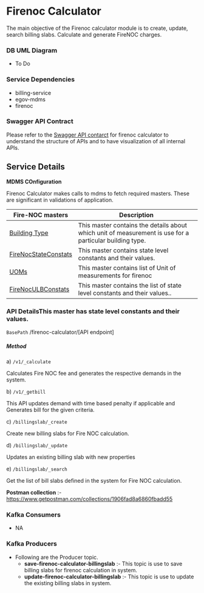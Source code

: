 # Firenoc Calculator

The main objective of the Firenoc calculator module is to create, update, search billing slabs. Calculate and generate FireNOC charges.

### DB UML Diagram
- To Do

### Service Dependencies
- billing-service
- egov-mdms
- firenoc

### Swagger API Contract

Please refer to the [Swagger API contarct](https://editor.swagger.io/?url=https://raw.githubusercontent.com/egovernments/municipal-services/master/firenoc-calculator/config/docs/contract/fire_noc_calculation_service.yaml#!/) for firenoc calculator to understand the structure of APIs and to have visualization of all internal APIs.


## Service Details

**MDMS COnfiguration**

Firenoc Calculator makes calls to mdms to fetch required masters. These are significant in validations of application.


   | Fire-NOC masters                                                                                                                           | Description                                                                                                    |  
   | ------------------------------------------------------------------------------------------------------------------------------------------ | ---------------------------------------------------------------------------------------------------------------|
   | [Building Type](https://github.com/egovernments/egov-mdms-data/blob/master/data/pb/firenoc/BuildingType.json)                              | This master contains the details about which unit of measurement is use for a particular building type.        | 
   | [FireNocStateConstats](https://github.com/egovernments/egov-mdms-data/blob/master/data/pb/firenoc/FireNocStateConstats.json)               | This master contains state level constants and their values.                                                   |
   | [UOMs](https://github.com/egovernments/egov-mdms-data/blob/master/data/pb/firenoc/UOMs.json)                                               | This master contains list of Unit of measurements for firenoc                                                  |
   | [FireNocULBConstats](https://github.com/egovernments/egov-mdms-data/blob/master/data/pb/amritsar/firenoc/FireNocULBConstats.json)          | This master contains the list of state level constants and their values..                                      |


### API DetailsThis master has state level constants and their values.

`BasePath` /firenoc-calculator/[API endpoint]

##### Method
a) `/v1/_calculate`

Calculates Fire NOC fee and generates the respective demands in the system.
    
b) `/v1/_getbill`

This API updates demand with time based penalty if applicable and Generates bill for the given criteria.

c) `/billingslab/_create`

Create new billing slabs for Fire NOC calculation.

d) `/billingslab/_update`

Updates an existing billing slab with new properties

e) `/billingslab/_search`

Get the list of bill slabs defined in the system for Fire NOC calculation.


**Postman collection** :-  https://www.getpostman.com/collections/1906fad8a6860fbadd55





### Kafka Consumers

- NA

### Kafka Producers

- Following are the Producer topic.
    - **save-firenoc-calculator-billingslab** :- This topic is use to save billing slabs for firenoc calculation in system.
    - **update-firenoc-calculator-billingslab** :- This topic is use to update the existing billing slabs in system.
